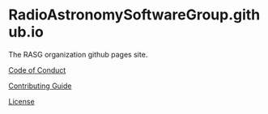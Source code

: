 # RadioAstronomySoftwareGroup.github.io
The RASG organization github pages site.

[Code of Conduct](CODE_OF_CONDUCT.md)

[Contributing Guide](CONTRIBUTING.md)

[License](LICENSE.md)
